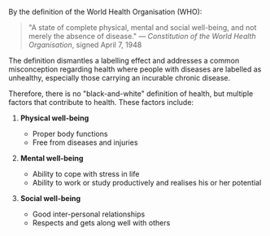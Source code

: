 By the definition of the World Health Organisation (WHO):

> "A state of complete physical, mental and social well-being, and not merely the absence of disease." — *Constitution of the World Health Organisation*, signed April 7, 1948

The definition dismantles a labelling effect and addresses a common misconception regarding health where people with diseases are labelled as unhealthy, especially those carrying an incurable chronic disease.

Therefore, there is no "black-and-white" definition of health, but multiple factors that contribute to health. These factors include:

1. **Physical well-being**
	- Proper body functions
	- Free from diseases and injuries

2. **Mental well-being**
	- Ability to cope with stress in life
	- Ability to work or study productively and realises his or her potential

3. **Social well-being**
	- Good inter-personal relationships
	- Respects and gets along well with others
